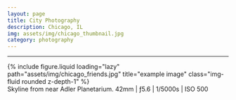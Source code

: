 ```yaml
---
layout: page
title: City Photography
description: Chicago, IL
img: assets/img/chicago_thumbnail.jpg
category: photography
---
```


---

<div class="row">
    <div class="col-sm mt-3 mt-md-0">
        {% include figure.liquid loading="lazy" path="assets/img/chicago_friends.jpg" title="example image" class="img-fluid rounded z-depth-1" %}
    </div>
</div>
<div class="caption">
    Skyline from near Adler Planetarium. 42mm | &fnof;5.6 | 1/5000s | ISO 500
</div>
